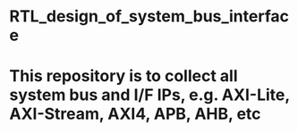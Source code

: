 # RTL_design_of_system_bus_interface
# This repository is to collect all system bus and I/F IPs, e.g. AXI-Lite, AXI-Stream, AXI4, APB, AHB, etc
